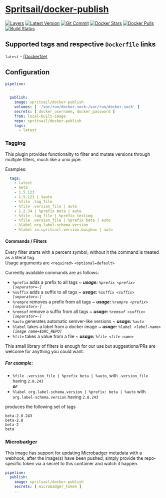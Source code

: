 [hub]: https://hub.docker.com/r/spritsail/docker-publish
[git]: https://github.com/spritsail/drone-docker-publish
[drone]: https://drone.spritsail.io/spritsail/docker-publish
[mbdg]: https://microbadger.com/images/spritsail/docker-publish

# [Spritsail/docker-publish][hub]
[![Layers](https://images.microbadger.com/badges/image/spritsail/docker-publish.svg)][mbdg]
[![Latest Version](https://images.microbadger.com/badges/version/spritsail/docker-publish.svg)][hub]
[![Git Commit](https://images.microbadger.com/badges/commit/spritsail/docker-publish.svg)][git]
[![Docker Stars](https://img.shields.io/docker/stars/spritsail/docker-publish.svg)][hub]
[![Docker Pulls](https://img.shields.io/docker/pulls/spritsail/docker-publish.svg)][hub]
[![Build Status](https://drone.spritsail.io/api/badges/spritsail/drone-docker-publish/status.svg)][drone]

## Supported tags and respective `Dockerfile` links

`latest` - [(Dockerfile)](https://github.com/spritsail/drone-docker-publish/blob/master/Dockerfile)

## Configuration

```yaml
pipeline:
  ..

  publish:
    image: spritsail/docker-publish
    volumes: [ '/var/run/docker.sock:/var/run/docker.sock' ]
    secrets: [ docker_username, docker_password ]
    from: local-built-image
    repo: spritsail/docker-publish
    tags:
      - latest
```

### Tagging

This plugin provides functionality to filter and mutate versions through multiple filters, much like a unix pipe.

Examples:
```yaml
  tags:
    - latest
    - beta
    - 1.5.123
    - 1.5.123 | %auto
    - %file .tag_file
    - %file .version_file | auto
    - 1.2.34 | %prefix beta | auto
    - %file .tag_file | %prefix testing
    - %file .version_file | %prefix beta | auto
    - %label org.label-schema.version
    - %label io.spritsail.version.busybox | auto
```

#### Commands / Filters

Every filter starts with a percent symbol, without it the command is treated as a literal tag.  
Usage arguments are `<required>` `<optional=default>`

Currently available commands are as follows:

- `%prefix` adds a prefix to all tags ~ _**usage:** `%prefix <prefix> [separator=-]`_
- `%suffix` adds a suffix to all tags ~ _**usage:** `%suffix <suffix> [separator=-]`_
- `%rempre` removes a prefix from all tags ~ _**usage:** `%rempre <prefix> [separator=-]`_
- `%remsuf` remove a suffix from all tags ~ _**usage:** `%remsuf <suffix> [separator=-]`_
- `%auto`   generates automatic semver-like versions ~ _**usage:** `%auto`_
- `%label`  takes a label from a docker image ~ _**usage:** `%label <label-name> [image name=$SRC_REPO]`_
- `%file`   takes a value from a file ~ _**usage:** `%file <file-name>`_

This small library of filters is enough for our use but suggestions/PRs are welcome for anything you could want.

##### For example:

- `%file .version_file | %prefix beta | %auto`, with `.version_file` having `2.8.243`  
_**or**_
- `%label org.label-schema.version | %prefix: beta | %auto` with `org.label-schema.version` having `2.8.243`

produces the following set of tags

```
beta-2.8.243
beta-2.8
beta-2
beta
```

### Microbadger

This image has support for updating [Microbadger](https://microbadger.com/) metadata with a webhook, after the image(s) have been pushed; simply provide the repo-specific token via a secret to this container and watch it happen.


```yaml
pipeline:
  publish:
    image: spritsail/docker-publish
    secrets: [ microbadger_token ]
    ..
```
